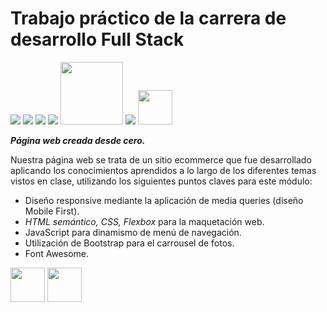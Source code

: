 
# Trabajo práctico de la carrera de desarrollo Full Stack
<p><img src="https://img.icons8.com/color/48/000000/html-5--v1.png"/>
<img src="https://img.icons8.com/color/48/000000/css3.png"/>
  <img src="https://img.icons8.com/color/50/000000/javascript--v1.png"/>
 <img src="https://img.icons8.com/color/48/000000/nodejs.png"/>
  <img src="https://expressjs.com/images/express-facebook-share.png"/width=100 >
  <img src="https://img.icons8.com/color/48/000000/mongodb.png"/>
  <img src="https://upload.wikimedia.org/wikipedia/commons/thumb/4/47/React.svg/1200px-React.svg.png"/width=55>
</p>

***Página web creada desde cero.***

Nuestra página web se trata de un sitio ecommerce que fue desarrollado aplicando los conocimientos aprendidos a lo largo de los diferentes temas vistos en clase, utilizando los siguientes puntos claves para este módulo:

- Diseño responsive mediante la aplicación de media queries (diseño Mobile First).
- *HTML semántico, CSS, Flexbox* para la maquetación web.
- JavaScript para dinamismo de menú de navegación.
- Utilización de Bootstrap para el carrousel de fotos.
- Font Awesome.  
<p><img src="https://www.drupal.org/files/project-images/font_awesome_logo.png"/width=55> <img src="https://cdn.worldvectorlogo.com/logos/bootstrap-4.svg"/width=55></p>


